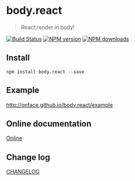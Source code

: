 # body.react

> React,render in body!

[![Build Status](https://api.travis-ci.org/onface/body.react.svg)](https://travis-ci.org/onface/body.react)
[![NPM version](https://img.shields.io/npm/v/body.react.svg?style=flat)](https://npmjs.org/package/body.react)
[![NPM downloads](http://img.shields.io/npm/dm/body.react.svg?style=flat)](https://npmjs.org/package/body.react)


## Install

```shell
npm install body.react --save
```

## Example

http://onface.github.io/body.react/example

## Online documentation

[Online](http://onface.github.io/body.react)

## Change log

[CHANGELOG](./CHANGELOG.md)
